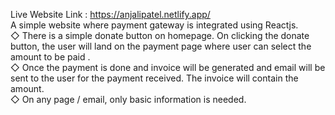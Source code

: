 Live Website Link : https://anjalipatel.netlify.app/
<br>
A simple website where payment gateway is integrated using Reactjs.
<br>
◇ There is a simple donate button on homepage. On clicking the donate button, the user will land on the payment page where user can select the amount to be paid .
<br>
◇ Once the payment is done and invoice will be generated and email will be sent to the user for the payment received. The invoice will contain the amount. 
<br>
◇ On any page / email, only basic information is needed.
